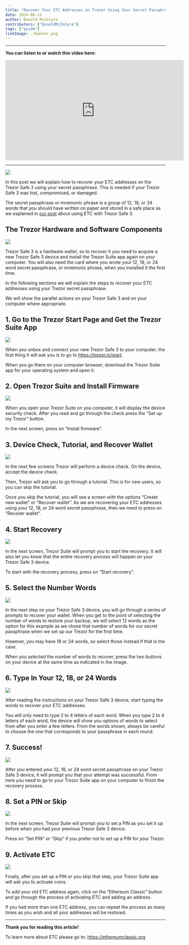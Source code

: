 ```yaml
---
title: "Recover Your ETC Addresses on Trezor Using Your Secret Passphrase"
date: 2024-06-11
author: Donald McIntyre
contributors: ["DonaldMcIntyre"]
tags: ["guide"]
linkImage: ./banner.png
---
```


---
**You can listen to or watch this video here:**

<iframe width="560" height="315" src="https://www.youtube.com/embed/cd-Mea3UrRg" title="YouTube video player" frameborder="0" allow="accelerometer; autoplay; clipboard-write; encrypted-media; gyroscope; picture-in-picture; web-share" allowfullscreen></iframe>

---

![](./banner.png)

In this post we will explain how to recover your ETC addresses on the Trezor Safe 3 using your secret passphrase. This is needed if your Trezor Safe 3 was lost, compromised, or damaged. 

The secret passphrase or mnemonic phrase is a group of 12, 18, or 24 words that you should have written on paper and stored in a safe place as we explained in [our post](https://ethereumclassic.org/blog/2024-03-27-using-ethereum-classic-with-trezor) about using ETC with Trezor Safe 3.

## The Trezor Hardware and Software Components

![](./0.png)

Trezor Safe 3 is a hardware wallet, so to recover it you need to acquire a new Trezor Safe 3 device and install the Trezor Suite app again on your computer. You will also need the card where you wrote your 12, 18, or 24 word secret passphrase, or mnemonic phrase, when you installed it the first time.

In the following sections we will explain the steps to recover your ETC addresses using your Trezor secret passphrase.

We will show the parallel actions on your Trezor Safe 3 and on your computer where appropriate.

## 1. Go to the Trezor Start Page and Get the Trezor Suite App

![](./1.png)

When you unbox and connect your new Trezor Safe 3 to your computer, the first thing it will ask you is to go to https://trezor.io/start.

When you go there on your computer browser, download the Trezor Suite app for your operating system and open it.

## 2. Open Trezor Suite and Install Firmware

![](./2.png)

When you open your Trezor Suite on you computer, it will display the device security check. After you read and go through the check press the “Set up my Trezor” button.

In the next screen, press on “Install firmware”.

## 3. Device Check, Tutorial, and Recover Wallet

![](./3.png)

In the next few screens Trezor will perform a device check. On the device, accept the device check.

Then, Trezor will ask you to go through a tutorial. This is for new users, so you can skip the tutorial.

Once you skip the tutorial, you will see a screen with the options “Create new wallet” or “Recover wallet”. As we are recovering your ETC addresses using your 12, 18, or 24 word secret passphrase, then we need to press on “Recover wallet”.

## 4. Start Recovery

![](./4.png)

In the next screen, Trezor Suite will prompt you to start the recovery. It will also let you know that the entire recovery process will happen on your Trezor Safe 3 device. 

To start with the recovery process, press on “Start recovery”.

## 5. Select the Number Words

![](./5.png)

In the next step on your Trezor Safe 3 device, you will go through a series of prompts to recover your wallet. When you get to the point of selecting the number of words to restore your backup, we will select 12 words as the option for this example as we chose that number of words for our secret passphrase when we set up our Trezor for the first time.

However, you may have 18 or 24 words, so select those instead if that is the case.

When you selected the number of words to recover, press the two buttons on your device at the same time as indicated in the image.

## 6. Type In Your 12, 18, or 24 Words

![](./6.png)

After reading the instructions on your Trezor Safe 3 device, start typing the words to recover your ETC addresses.

You will only need to type 2 to 4 letters of each word. When you type 2 to 4 letters of each word, the device will show you options of words to select from after you enter a few letters. From the words shown, always be careful to choose the one that corresponds to your passphrase in each round.

## 7. Success!

![](./7.png)

After you entered your 12, 18, or 24 word secret passphrase on your Trezor Safe 3 device, it will prompt you that your attempt was successful. From here you need to go to your Trezor Suite app on your computer to finish the recovery process.

## 8. Set a PIN or Skip

![](./8.png)

In the next screen, Trezor Suite will prompt you to set a PIN as you set it up before when you had your previous Trezor Safe 3 device.

Press on “Set PIN” or “Skip” if you prefer not to set up a PIN for your Trezor.

## 9. Activate ETC

![](./9.png)

Finally, after you set up a PIN or you skip that step, your Trezor Suite app will ask you to activate coins. 

To add your old ETC address again, click on the “Ethereum Classic” button and go through the process of activating ETC and adding an address.

If you had more than one ETC address, you can repeat the process as many times as you wish and all your addresses will be restored.

---

**Thank you for reading this article!**

To learn more about ETC please go to: https://ethereumclassic.org
